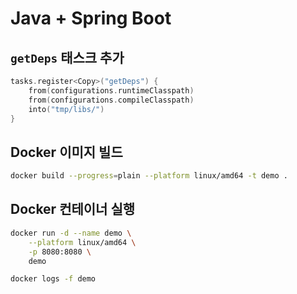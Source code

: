 # Java + Spring Boot

## `getDeps` 태스크 추가

```kts
tasks.register<Copy>("getDeps") {
    from(configurations.runtimeClasspath)
    from(configurations.compileClasspath)
    into("tmp/libs/")
}
```

## Docker 이미지 빌드

```bash
docker build --progress=plain --platform linux/amd64 -t demo .
```

## Docker 컨테이너 실행

```bash
docker run -d --name demo \
    --platform linux/amd64 \
    -p 8080:8080 \
    demo

docker logs -f demo
```
